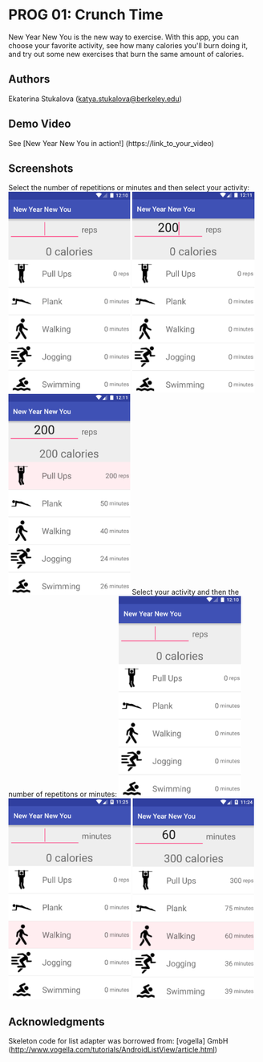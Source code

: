 # PROG 01: Crunch Time

New Year New You is the new way to exercise. With this app, you can choose your favorite activity, see how many calories you'll burn doing it, and try out some new exercises that burn the same amount of calories.

## Authors

Ekaterina Stukalova ([katya.stukalova@berkeley.edu](mailto:katya.stukalova@berkeley.edu))

## Demo Video

See [New Year New You in action!] (https://link_to_your_video)

## Screenshots
Select the number of repetitions or minutes and then select your activity:
<img src="screenshots/1.png" height="400" alt="Screenshot"/>
<img src="screenshots/2.png" height="400" alt="Screenshot"/>
<img src="screenshots/3.png" height="400" alt="Screenshot"/>
Select your activity and then the number of repetitons or minutes:
<img src="screenshots/1.png" height="400" alt="Screenshot"/>
<img src="screenshots/4.png" height="400" alt="Screenshot"/>
<img src="screenshots/5.png" height="400" alt="Screenshot"/>
## Acknowledgments

Skeleton code for list adapter was borrowed from: [vogella] GmbH (http://www.vogella.com/tutorials/AndroidListView/article.html)
